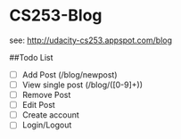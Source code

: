 # CS253-Blog
see: http://udacity-cs253.appspot.com/blog

##Todo List
- [ ] Add Post (/blog/newpost)
- [ ] View single post (/blog/([0-9]+))
- [ ] Remove Post
- [ ] Edit Post
- [ ] Create account
- [ ] Login/Logout